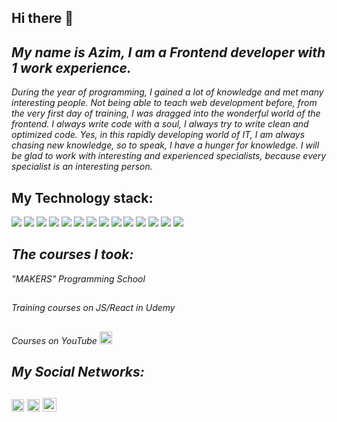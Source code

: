 ## Hi there 👋

##  <i><b>My name is Azim, I am a Frontend developer with 1 work experience.</b>
During the year of programming, I gained a lot of knowledge and met many interesting people. Not being able to teach web development before, from the very first day of training, I was dragged into the wonderful world of the frontend. I always write code with a soul, I always try to write clean and optimized code. Yes, in this rapidly developing world of IT, I am always chasing new knowledge, so to speak, I have a hunger for knowledge. I will be glad to work with interesting and experienced specialists, because every specialist is an interesting person.</i>

 ##  My Technology stack:
<img src="https://img.shields.io/badge/JavaScript-FF8C00?style=for-the-badge&logo=JavaScript&logoColor=black"/> 
<img src="https://img.shields.io/badge/React-4682B4?style=for-the-badge&logo=React&logoColor=black"/> <img src="https://img.shields.io/badge/ReactRouter-orange?style=for-the-badge&logo=React Router&logoColor=black"/> <img src="https://img.shields.io/badge/Next-orange?style=for-the-badge&logo=nextdotjs&logoColor=black"/>
<img src="https://img.shields.io/badge/TypeScript-4682B4?style=for-the-badge&logo=TypeScript&logoColor=black"/> 
<img src="https://img.shields.io/badge/ReduxToolkit-00CED1?style=for-the-badge&logo=Redux&logoColor=black"/> 
<img src="https://img.shields.io/badge/HTML-black?style=for-the-badge&logo=HTML5&logoColor=orange"/> 
<img src="https://img.shields.io/badge/CSS-blue?style=for-the-badge&logo=CSS3&logoColor=White"/> 
<img src="https://img.shields.io/badge/antdesign-blue?style=for-the-badge&logo=antdesign&logoColor=White"/> 
<img src="https://img.shields.io/badge/php-black?style=for-the-badge&logo=php&logoColor=fff"/>
<img src="https://img.shields.io/badge/laravel-orange?style=for-the-badge&logo=laravel&logoColor=fff"/>
<img src="https://img.shields.io/badge/git-808080?style=for-the-badge&logo=git&logoColor=fff"/>
<img src="https://img.shields.io/badge/github-808080?style=for-the-badge&logo=github&logoColor=fff"/>
<img src="https://img.shields.io/badge/mysql-87CEFA?style=for-the-badge&logo=mysql&logoColor=black"/>

 ## <i>The courses I took:</i>
<i>"MAKERS" Programming School</i>
##
<i>Training courses on JS/React in Udemy</i>
##
<i>Courses on YouTube</i> <img src="https://upload.wikimedia.org/wikipedia/commons/thumb/0/09/YouTube_full-color_icon_%282017%29.svg/2560px-YouTube_full-color_icon_%282017%29.svg.png" width="20" alt="youtube"/>

 ## <i>My Social Networks:</i>
##  <a href="https://telegram.me/@Umbrelling" ><img src="https://www.svgrepo.com/show/299513/telegram.svg" width="20" alt="youtube"/></a> <a href="https://www.linkedin.com/in/azim-zheldenbaev-62619123b/" ><img src="https://upload.wikimedia.org/wikipedia/commons/thumb/8/81/LinkedIn_icon.svg/2048px-LinkedIn_icon.svg.png" width="20" alt="youtube"/></a> <a href="mailto:azeldenbaev@gmail.com" ><img src="https://upload.wikimedia.org/wikipedia/commons/thumb/7/7e/Gmail_icon_%282020%29.svg/2560px-Gmail_icon_%282020%29.svg.png" width="22" alt="youtube"/></a>
